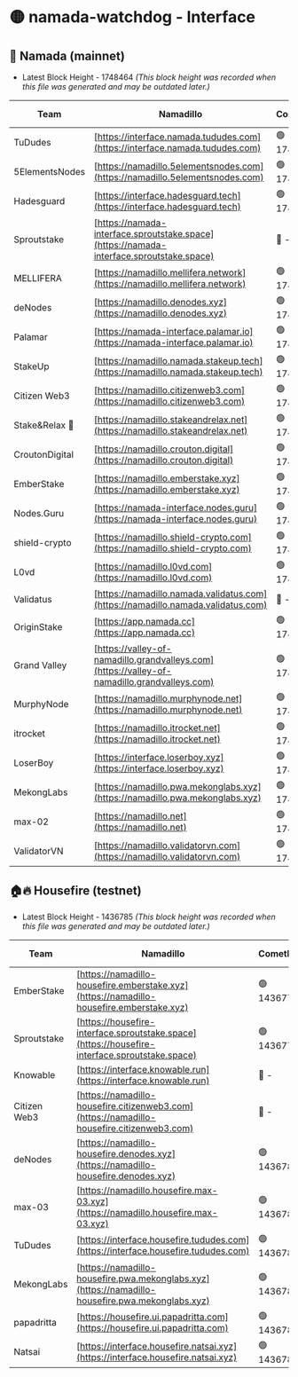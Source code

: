 # 🟡 namada-watchdog - Interface

## 🚀 Namada (mainnet)
- Latest Block Height - 1748464 *(This block height was recorded when this file was generated and may be outdated later.)*

| Team | Namadillo | CometBFT | Indexer | MASP Indexer |
|-|-|-|-|-|
| TuDudes | [https://interface.namada.tududes.com](https://interface.namada.tududes.com) | 🟢 1748441 | 🟢 1748440 | 🟢 1748440 |
| 5ElementsNodes | [https://namadillo.5elementsnodes.com](https://namadillo.5elementsnodes.com) | 🟢 1748441 | 🔴 1704904 | 🟢 1748441 |
| Hadesguard | [https://interface.hadesguard.tech](https://interface.hadesguard.tech) | 🟢 1748441 | 🟢 1748441 | 🟢 1748441 |
| Sproutstake | [https://namada-interface.sproutstake.space](https://namada-interface.sproutstake.space) | 🔴 - | 🔴 - | 🔴 - |
| MELLIFERA | [https://namadillo.mellifera.network](https://namadillo.mellifera.network) | 🟢 1748447 | 🟢 1748447 | 🟢 1748447 |
| deNodes | [https://namadillo.denodes.xyz](https://namadillo.denodes.xyz) | 🟢 1748448 | 🟢 1748448 | 🔴 1720133 |
| Palamar | [https://namada-interface.palamar.io](https://namada-interface.palamar.io) | 🟢 1748448 | 🟢 1748448 | 🔴 543081 |
| StakeUp | [https://namadillo.namada.stakeup.tech](https://namadillo.namada.stakeup.tech) | 🟢 1748449 | 🟢 1748449 | 🟢 1748449 |
| Citizen Web3 | [https://namadillo.citizenweb3.com](https://namadillo.citizenweb3.com) | 🟢 1748450 | 🟢 1748449 | 🟢 1748450 |
| Stake&Relax 🦥 | [https://namadillo.stakeandrelax.net](https://namadillo.stakeandrelax.net) | 🟢 1748450 | 🟢 1748450 | 🟢 1748450 |
| CroutonDigital | [https://namadillo.crouton.digital](https://namadillo.crouton.digital) | 🟢 1748451 | 🔴 1338918 | 🟢 1748450 |
| EmberStake | [https://namadillo.emberstake.xyz](https://namadillo.emberstake.xyz) | 🟢 1748451 | 🟢 1748451 | 🟢 1748451 |
| Nodes.Guru | [https://namada-interface.nodes.guru](https://namada-interface.nodes.guru) | 🟢 1748451 | 🟢 1748451 | 🟢 1748452 |
| shield-crypto | [https://namadillo.shield-crypto.com](https://namadillo.shield-crypto.com) | 🟢 1748452 | 🟢 1748452 | 🟢 1748452 |
| L0vd | [https://namadillo.l0vd.com](https://namadillo.l0vd.com) | 🟢 1748453 | 🟢 1748452 | 🔴 344003 |
| Validatus | [https://namadillo.namada.validatus.com](https://namadillo.namada.validatus.com) | 🔴 - | 🔴 - | 🔴 - |
| OriginStake | [https://app.namada.cc](https://app.namada.cc) | 🟢 1748460 | 🟢 1748460 | 🟢 1748460 |
| Grand Valley | [https://valley-of-namadillo.grandvalleys.com](https://valley-of-namadillo.grandvalleys.com) | 🟢 1748460 | 🟢 1748460 | 🟢 1748460 |
| MurphyNode | [https://namadillo.murphynode.net](https://namadillo.murphynode.net) | 🟢 1748461 | 🟢 1748461 | 🔴 - |
| itrocket | [https://namadillo.itrocket.net](https://namadillo.itrocket.net) | 🟢 1748462 | 🟢 1748462 | 🔴 1687505 |
| LoserBoy | [https://interface.loserboy.xyz](https://interface.loserboy.xyz) | 🟢 1748462 | 🟢 1748462 | 🔴 - |
| MekongLabs | [https://namadillo.pwa.mekonglabs.xyz](https://namadillo.pwa.mekonglabs.xyz) | 🟢 1748463 | 🟢 1748463 | 🟢 1748463 |
| max-02 | [https://namadillo.net](https://namadillo.net) | 🟢 1748464 | 🟢 1748464 | 🟢 1748463 |
| ValidatorVN | [https://namadillo.validatorvn.com](https://namadillo.validatorvn.com) | 🟢 1748464 | 🟢 1748464 | 🟢 1748464 |

## 🏠🔥 Housefire (testnet)
- Latest Block Height - 1436785 *(This block height was recorded when this file was generated and may be outdated later.)*

| Team | Namadillo | CometBFT | Indexer | MASP Indexer |
|-|-|-|-|-|
| EmberStake | [https://namadillo-housefire.emberstake.xyz](https://namadillo-housefire.emberstake.xyz) | 🟢 1436775 | 🟢 1436775 | 🔴 - |
| Sproutstake | [https://housefire-interface.sproutstake.space](https://housefire-interface.sproutstake.space) | 🟢 1436777 | 🟢 1436777 | 🟢 1436777 |
| Knowable | [https://interface.knowable.run](https://interface.knowable.run) | 🔴 - | 🔴 - | 🔴 - |
| Citizen Web3 | [https://namadillo-housefire.citizenweb3.com](https://namadillo-housefire.citizenweb3.com) | 🔴 - | 🔴 - | 🔴 - |
| deNodes | [https://namadillo-housefire.denodes.xyz](https://namadillo-housefire.denodes.xyz) | 🟢 1436782 | 🟢 1436781 | 🟢 1436781 |
| max-03 | [https://namadillo.housefire.max-03.xyz](https://namadillo.housefire.max-03.xyz) | 🟢 1436782 | 🟢 1436782 | 🟢 1436781 |
| TuDudes | [https://interface.housefire.tududes.com](https://interface.housefire.tududes.com) | 🟢 1436782 | 🟢 1436782 | 🟢 1436782 |
| MekongLabs | [https://namadillo-housefire.pwa.mekonglabs.xyz](https://namadillo-housefire.pwa.mekonglabs.xyz) | 🟢 1436782 | 🟢 1436782 | 🔴 - |
| papadritta | [https://housefire.ui.papadritta.com](https://housefire.ui.papadritta.com) | 🟢 1436784 | 🟢 1436784 | 🟢 1436784 |
| Natsai | [https://interface.housefire.natsai.xyz](https://interface.housefire.natsai.xyz) | 🟢 1436785 | 🟢 1436785 | 🟢 1436785 |

